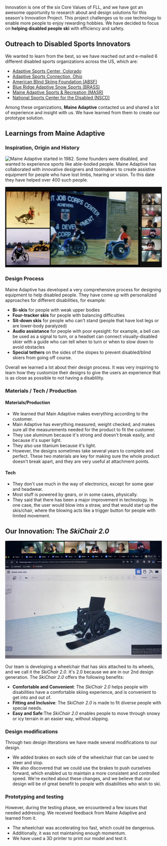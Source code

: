 Innovation is one of the six Core Values of FLL, and we have got an awesome opportunity to research about and design solutions for this season's Innovation Project. This project challenges us to use technology to enable more people to enjoy rewarding hobbies. We have decided to focus on **helping disabled people ski** with efficiency and safety.

## Outreach to Disabled Sports Innovators

We wanted to learn from the best, so we have reached out and e-mailed 6 different disabled sports organizations across the US, which are:

* [Adaptive Sports Center, Colorado](https://www.adaptivesports.org/) 
* [Adaptive Sports Connection, Ohio](https://adaptivesportsconnection.org/)
* [American Blind Skiing Foundation (ABSF)](https://www.absf.org/)
* [Blue Ridge Adaptive Snow Sports (BRASS)](https://www.brasski.org/)
* [Maine Adaptive Sports & Recreation (MASR)](https://maineadaptive.org/)
* [National Sports Center for the Disabled (NSCD)](https://nscd.org/)

Among these organizations, **Maine Adaptive** contacted us and shared a lot of experience and insight with us. We have learned from them to create our prototype solution.

## Learnings from Maine Adaptive

### Inspiration, Origin and History

![Maine Adaptive](https://maineadaptive.org/) started in 1982. Some founders were disabled, and wanted to experience sports like able-bodied people. Maine Adaptive has collaborated with innovative designers and toolmakers to create assistive equipment for people who have lost limbs, hearing or vision. To this date they have helped over 400 such people.

![Maine Adaptive examples](Media/Images/Innovation-Project-Interview/Main-Adaptive-Example-Designs.png)

### Design Process

Maine Adaptive has developed a very comprehensive process for designing equipment to help disabled people. They have come up with personalized approaches for different disabilities, for example:

* **Bi-skis** for people with weak upper bodies
* **Four-tracker skis** for people with balancing difficulties 
* **Sit-down skis** for people who can't stand (people that have lost legs or are lower-body paralyzed)
* **Audio assistance** for people with poor eyesight: for example, a bell can be used as a signal to turn, or a headset can connect visually-disabled skier with a guide who can tell when to turn or when to slow down to avoid obstacles
* **Special tethers** on the sides of the slopes to prevent disabled/blind skiers from going off course.

Overall we learned a lot about their design process. It was very inspiring to learn how they customize their designs to give the users an experience that is as close as possible to not having a disablility. 

### Materials / Tech / Production

#### Materials/Production
* We learned that Main Adaptive makes everything according to the customer. 
* Main Adaptive has everything measured, weight checked, and makes sure all the measurements needed for the product to fit the customer. 
* They use aluminum because it's strong and doesn't break easily, and because it's super light.
* They also use titanium because it's light.
* However, the designs sometimes take several years to complete and perfect.
These two materials are key for making sure the whole product doesn't break apart, and they are very useful at attachment points.

#### Tech
* They don't use much in the way of electronics, except for some gear and headwear. 
* Most stuff is powered by gears, or in some cases, physically. 
* They said that there has been a major improvement in technology. In one case, the user would blow into a straw, and that would start up the skis/chair, where the blowing acts like a trigger button for people with limited movement.


## Our Innovation: The *SkiChair 2.0*
![Our Wheelchair ski designs](Media/Images/Innovation-Project-Interview/Wheelchair-Ski-Design-Presentation.jpg)

Our team is developing a wheelchair that has skis attached to its wheels, and we call it the _SkiChair_ _2.0_. It's 2.0 because we are in our 2nd design generation.
The _SkiChair_ _2.0_ offers the following benefits:
* **Comfortable and Convenient**: The _SkiChair_ _2.0_ helps people with disabilities have a comfortable skiing experience, and is convenient to get into and out of.
* **Fitting and Inclusive**: The _SkiChair_ _2.0_ is made to fit diverse people with special needs.
* **Easy and Safe**:The _SkiChair_ _2.0_ enables people to move through snowy or icy terrain in an easier way, without slipping.

### Design modifications
Through two design itterations we have made several modifications to our design. 
* We added brakes on each side of the wheelchair that can be used to steer and stop. 
* We also discovered that we could use the brakes to push ourselves forward, which enabled us to maintain a more consistent and controlled speed.
We're excited about these changes, and we believe that our design will be of great benefit to people with disabilities who wish to ski. 

### Prototyping and testing
However, during the testing phase, we encountered a few issues that needed addressing. We received feedback from Maine Adaptive and learned from it.
* The wheelchair was accelerating too fast, which could be dangerous. 
* Additionally, it was not maintaining enough momentum.
* We have used a 3D printer to print our model and test it.



